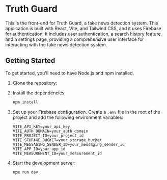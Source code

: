 # Truth Guard

This is the front-end for Truth Guard, a fake news detection system. This application is built with React, Vite, and Tailwind CSS, and it uses Firebase for authentication. It includes user authentication, a search history feature, and a settings page, providing a comprehensive user interface for interacting with the fake news detection system.

## Getting Started

To get started, you'll need to have Node.js and npm installed.

1. Clone the repository:
2. Install the dependencies:

   ```bash
   npm install
   ```

3. Set up your Firebase configuration. Create a `.env` file in the root of the project and add the following environment variables:

   ```.env
   VITE_API_KEY=your_api_key
   VITE_AUTH_DOMAIN=your_auth_domain
   VITE_PROJECT_ID=your_project_id
   VITE_STORAGE_BUCKET=your_storage_bucket
   VITE_MESSAGING_SENDER_ID=your_messaging_sender_id
   VITE_APP_ID=your_app_id
   VITE_MEASUREMENT_ID=your_measurement_id
   ```

4. Start the development server:

   ```bash
   npm run dev
   ```
